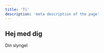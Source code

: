 ```yaml
---
title: 'Ti'
description: 'meta description of the page'
---
```

<!-- Content of the page -->
## Hej med dig
Din slyngel
